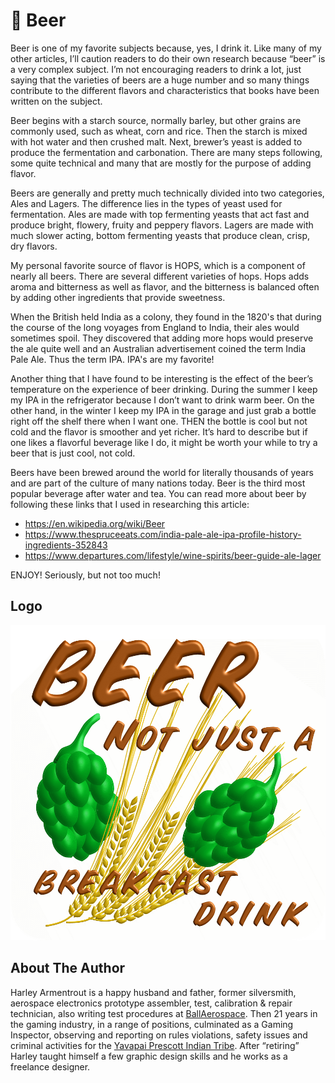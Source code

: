 # 🍺 Beer

Beer is one of my favorite subjects because, yes, I drink it. Like many of my
other articles, I’ll caution readers to do their own research because “beer” is
a very complex subject. I’m not encouraging readers to drink a lot, just saying
that the varieties of beers are a huge number and so many things contribute to
the different flavors and characteristics that books have been written on the
subject.

Beer begins with a starch source, normally barley, but other grains are commonly
used, such as wheat, corn and rice. Then the starch is mixed with hot water and
then crushed malt. Next, brewer’s yeast is added to produce the fermentation and
carbonation. There are many steps following, some quite technical and many that
are mostly for the purpose of adding flavor.

Beers are generally and pretty much technically divided into two categories,
Ales and Lagers. The difference lies in the types of yeast used for
fermentation. Ales are made with top fermenting yeasts that act fast and produce
bright, flowery, fruity and peppery flavors. Lagers are made with much slower
acting, bottom fermenting yeasts that produce clean, crisp, dry flavors.

My personal favorite source of flavor is HOPS, which is a component of nearly
all beers. There are several different varieties of hops. Hops adds aroma and
bitterness as well as flavor, and the bitterness is balanced often by adding
other ingredients that provide sweetness.

When the British held India as a colony, they found in the 1820's that during
the course of the long voyages from England to India, their ales would sometimes
spoil. They discovered that adding more hops would preserve the ale quite well
and an Australian advertisement coined the term India Pale Ale. Thus the term
IPA. IPA's are my favorite!

Another thing that I have found to be interesting is the effect of the beer’s
temperature on the experience of beer drinking. During the summer I keep my IPA
in the refrigerator because I don’t want to drink warm beer. On the other hand,
in the winter I keep my IPA in the garage and just grab a bottle right off the
shelf there when I want one. THEN the bottle is cool but not cold and the flavor
is smoother and yet richer. It’s hard to describe but if one likes a flavorful
beverage like I do, it might be worth your while to try a beer that is just
cool, not cold.

Beers have been brewed around the world for literally thousands of years and are
part of the culture of many nations today. Beer is the third most popular
beverage after water and tea. You can read more about beer by following these
links that I used in researching this article:

- <https://en.wikipedia.org/wiki/Beer>
- <https://www.thespruceeats.com/india-pale-ale-ipa-profile-history-ingredients-352843>
- <https://www.departures.com/lifestyle/wine-spirits/beer-guide-ale-lager>

ENJOY! Seriously, but not too much!

## Logo

![Beer Logo](_static/images/beer/beer-logo.png)

## About The Author

Harley Armentrout is a happy husband and father, former silversmith, aerospace
electronics prototype assembler, test, calibration & repair technician, also
writing test procedures at [BallAerospace](https://www.ball.com/aerospace). Then
21 years in the gaming industry, in a range of positions, culminated as a Gaming
Inspector, observing and reporting on rules violations, safety issues and
criminal activities for the
[Yavapai Prescott Indian Tribe](https://buckyscasino.com/). After “retiring”
Harley taught himself a few graphic design skills and he works as a freelance
designer.
